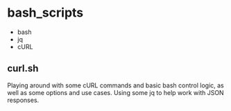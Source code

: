# bash_scripts

* bash
* jq
* cURL

## curl.sh
Playing around with some cURL commands and basic bash control logic, as well as some options and use cases. Using some jq to help work with JSON responses.
